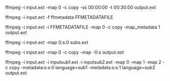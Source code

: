ffmpeg -i input.ext -map 0 -c copy -ss 00:00:00 -t 00:30:00 output.ext

ffmpeg -i input.ext -f ffmetadata FFMETADATAFILE

ffmpeg -i input.ext -i FFMETADATAFILE -map 0 -c copy -map_metadata 1 output.ext

ffmpeg -i input.ext -map 0:s:0 subs.ext

ffmpeg -i input.ext -map 0 -c copy -map -0:s output.ext

ffmpeg -i input.ext -i inputsub1.ext -i inputsub2.ext -map 0 -map 1 -map 2 -c copy -metadata:s:s:0 language=sub1 -metadata:s:s:1 language=sub2 output.ext
